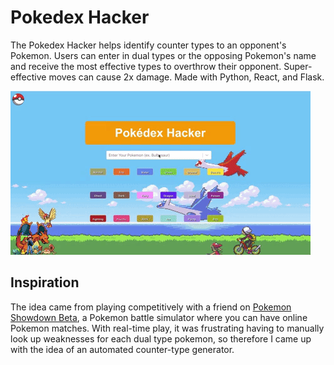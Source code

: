 # Pokedex Hacker
The Pokedex Hacker helps identify counter types to an opponent's Pokemon. Users can enter in dual types or the opposing Pokemon's name and receive the most effective types to overthrow their opponent. Super-effective moves can cause 2x damage. Made with Python, React, and Flask.

![demo.gif](demo.gif)

## Inspiration
The idea came from playing competitively with a friend on [Pokemon Showdown Beta](https://play.pokemonshowdown.com/), a Pokemon battle simulator where you can have online Pokemon matches. With real-time play, it was frustrating having to manually look up weaknesses for each dual type pokemon, so therefore I came up with the idea of an automated counter-type generator.

